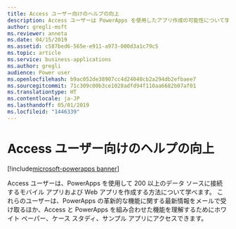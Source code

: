 ```yaml
---
title: Access ユーザー向けのヘルプの向上
description: Access ユーザーは PowerApps を使用したアプリ作成の可能性について学べます
author: gregli-msft
ms.reviewer: anneta
ms.date: 04/15/2019
ms.assetid: c587bed6-565e-e911-a973-000d3a1c79c5
ms.topic: article
ms.service: business-applications
ms.author: gregli
audience: Power user
ms.openlocfilehash: b9ac052de38907cc4d24040cb2a294db2efbaee7
ms.sourcegitcommit: 71c309c00b3ce1028adfd94f110aa6682b07af01
ms.translationtype: HT
ms.contentlocale: ja-JP
ms.lasthandoff: 05/01/2019
ms.locfileid: "1446339"
---
```

# <a name="improved-help-for-access-users"></a>Access ユーザー向けのヘルプの向上

[!include[microsoft-powerapps banner](../includes/microsoft-powerapps.md)]

Access ユーザーは、PowerApps を使用して 200 以上のデータ ソースに接続するモバイル アプリおよび Web アプリを作成する方法について学べます。 これらのユーザーは、PowerApps の革新的な機能に関する最新情報をメールで受け取るほか、Access と PowerApps を組み合わせた機能を理解するためにホワイト ペーパー、ケース スタディ、サンプル アプリにアクセスできます。
